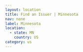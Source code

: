 ```yaml
---
layout: location
title: Find an Issuer | Minnesota
nav: none
label: Minnesota
location:
  - state: MN
    country: US
category: us
---
```

